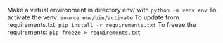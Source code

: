 Make a virtual environment in directory env/ with `python -m venv env`
To activate the venv: `source env/bin/activate`
To update from requirements.txt: `pip install -r requirements.txt`
To freeze the requirements: `pip freeze > requirements.txt`

